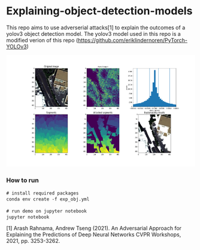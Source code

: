 # Explaining-object-detection-models

This repo aims to use adverserial attacks[1] to explain the outcomes of a yolov3 object detection model. The yolov3 model used in this repo is a modified verion of this repo (https://github.com/eriklindernoren/PyTorch-YOLOv3)

<img src="demo_images/Fig1.png" height="300">

### How to run
``` 
# install required packages
conda env create -f exp_obj.yml

# run demo on jupyter notebook
jupyter notebook
```

<a id="1">[1]</a> 
Arash Rahnama, Andrew Tseng (2021).
An Adversarial Approach for Explaining the Predictions of Deep Neural Networks
CVPR Workshops, 2021, pp. 3253-3262.